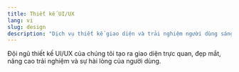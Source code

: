 ```yaml
---
title: Thiết kế UI/UX
lang: vi
slug: design
description: "Dịch vụ thiết kế giao diện và trải nghiệm người dùng sáng tạo."
---
```

Đội ngũ thiết kế UI/UX của chúng tôi tạo ra giao diện trực quan, đẹp mắt, nâng cao trải nghiệm và sự hài lòng của người dùng.
